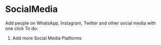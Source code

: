 # SocialMedia
Add people on WhatsApp, Instagram, Twitter and other social media with one click
To do:
1. Add more Social Media Platforms
